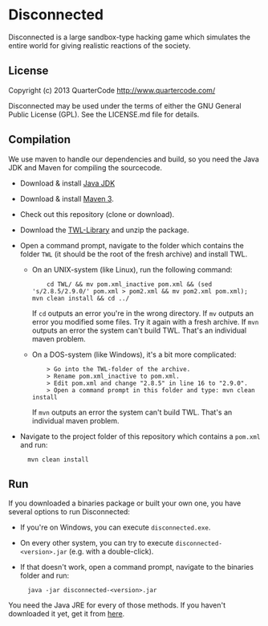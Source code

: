 Disconnected
============

Disconnected is a large sandbox-type hacking game which simulates the entire world for giving realistic reactions of the society.

License
-------

Copyright (c) 2013 QuarterCode <http://www.quartercode.com/>

Disconnected may be used under the terms of either the GNU General Public License (GPL). See the LICENSE.md file for details.

Compilation
-----------

We use maven to handle our dependencies and build, so you need the Java JDK and Maven for compiling the sourcecode.

* Download & install [Java JDK](http://www.oracle.com/technetwork/java/javase/downloads/jdk7-downloads-1880260.html)
* Download & install [Maven 3](http://maven.apache.org/download.cgi).
* Check out this repository (clone or download).
* Download the [TWL-Library](http://twl.l33tlabs.org/demo/twl.zip) and unzip the package.
* Open a command prompt, navigate to the folder which contains the folder `TWL` (it should be the root of the fresh archive) and install TWL.
  - On an UNIX-system (like Linux), run the following command:

            cd TWL/ && mv pom.xml_inactive pom.xml && (sed 's/2.8.5/2.9.0/' pom.xml > pom2.xml && mv pom2.xml pom.xml); mvn clean install && cd ../

     If `cd` outputs an error you're in the wrong directory.
     If `mv` outputs an error you modified some files. Try it again with a fresh archive.
     If `mvn` outputs an error the system can't build TWL. That's an individual maven problem.

  - On a DOS-system (like Windows), it's a bit more complicated:

            > Go into the TWL-folder of the archive.
            > Rename pom.xml_inactive to pom.xml.
            > Edit pom.xml and change "2.8.5" in line 16 to "2.9.0".
            > Open a command prompt in this folder and type: mvn clean install

     If `mvn` outputs an error the system can't build TWL. That's an individual maven problem.

* Navigate to the project folder of this repository which contains a `pom.xml` and run:

        mvn clean install

Run
---

If you downloaded a binaries package or built your own one, you have several options to run Disconnected:

* If you're on Windows, you can execute `disconnected.exe`.
* On every other system, you can try to execute `disconnected-<version>.jar` (e.g. with a double-click).
* If that doesn't work, open a command prompt, navigate to the binaries folder and run:

        java -jar disconnected-<version>.jar

You need the Java JRE for every of those methods.
If you haven't downloaded it yet, get it from [here](http://www.java.com/download).

